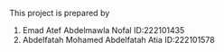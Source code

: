 This project is prepared by
1.  Emad Atef Abdelmawla Nofal           ID:222101435
2.  Abdelfatah Mohamed Abdelfatah Atia   ID:222101578

